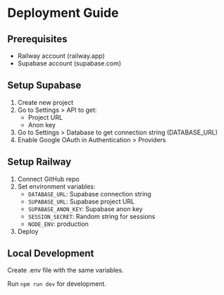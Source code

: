 # Deployment Guide

## Prerequisites
- Railway account (railway.app)
- Supabase account (supabase.com)

## Setup Supabase
1. Create new project
2. Go to Settings > API to get:
   - Project URL
   - Anon key
3. Go to Settings > Database to get connection string (DATABASE_URL)
4. Enable Google OAuth in Authentication > Providers

## Setup Railway
1. Connect GitHub repo
2. Set environment variables:
   - `DATABASE_URL`: Supabase connection string
   - `SUPABASE_URL`: Supabase project URL
   - `SUPABASE_ANON_KEY`: Supabase anon key
   - `SESSION_SECRET`: Random string for sessions
   - `NODE_ENV`: production
3. Deploy

## Local Development
Create .env file with the same variables.

Run `npm run dev` for development.